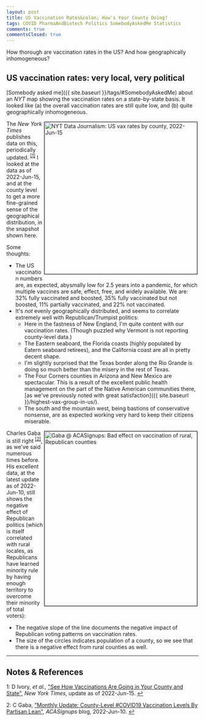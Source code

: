```yaml
---
layout: post
title: US Vaccination Rates&colon; How's Your County Doing?
tags: COVID PharmaAndBiotech Politics SomebodyAskedMe Statistics
comments: true
commentsClosed: true
---
```


How thorough are vaccination rates in the US?  And how geographically inhomogeneous?  


## US vaccination rates: very local, very political  

[Somebody asked me]({{ site.baseurl }}/tags/#SomebodyAskedMe) about an _NYT_ map showing
the vaccination rates on a state-by-state basis.  It looked like (a) the overall
vaccination rates are still quite low, and (b) quite geographically inhomogeneous.  

<a href="{{ site.baseurl }}/images/2022-06-15-county-vax-rates-nyt-1.jpg"><img src="{{ site.baseurl }}/images/2022-06-15-county-vax-rates-nyt-1-thumb.jpg" width="400" height="398" alt="NYT Data Journalism: US vax rates by county, 2022-Jun-15" title="NYT Data Journalism: US vax rates by county, 2022-Jun-15" style="float: right; margin: 3px 3px 3px 3px; border: 1px solid #000000;"></a>

The _New York Times_ publishes data on this, periodically updated. <sup id="fn1a">[[1]](#fn1)</sup>
I looked at the data as of 2022-Jun-15, and at the county level to get a more fine-grained
sense of the geographical distribution, in the snapshot shown here.  

Some thoughts:  
- The US vaccination numbers are, as expected, abysmally low for 2.5 years into a
  pandemic, for which multiple vaccines are safe, effect, free, and widely available.  We
  are: 32% fully vaccinated and boosted, 35% fully vaccinated but not boosted, 11%
  partially vaccinated, and 22% not vaccinated.  
- It's _not_ evenly geographically distributed, and seems to correlate extremely well with
  Republican/Trumpist politics:  
  - Here in the fastness of New England, I'm quite content with our vaccination rates.
    (Though puzzled why Vermont is not reporting county-level data.)  
  - The Eastern seaboard, the Florida coasts (highly populated by Eatern seaboard
    retirees), and the California coast are all in pretty decent shape.  
  - I'm slightly surprised that the Texas border along the Rio Grande is doing so much
    better than the misery in the rest of Texas.  
  - The Four Corners counties in Arizona and New Mexico are spectacular.  This is a result
    of the excellent public health management on the part of the Native American
    communities there,
    [as we've previously noted with great satisfaction]({{ site.baseurl }}/highest-vax-group-in-us/).  
  - The south and the mountain west, being bastions of conservative nonsense, are as
    expected working very hard to keep their citizens miserable.  

<a href="{{ site.baseurl }}/images/2022-06-15-county-vax-rates-gaba-1.jpg"><img src="{{ site.baseurl }}/images/2022-06-15-county-vax-rates-gaba-1-thumb.jpg" width="400" height="457" alt="Gaba @ ACASignups: Bad effect on vaccination of rural, Republican counties" title="Gaba @ ACASignups: Bad effect on vaccination of rural, Republican counties" style="float: right; margin: 3px 3px 3px 3px; border: 1px solid #000000;"></a>
Charles Gaba is still right <sup id="fn2a">[[2]](#fn2)</sup>, as we've said numerous times
before.  His excellent data, at the latest update as of 2022-Jun-10, still shows the
negative effect of Republican politics (which is itself correlated with rural locales, as
Republicans have learned minority rule by having enough territory to overcome their
minority of total voters):  
- The negative slope of the line documents the negative impact of Republican voting
  patterns on vaccination rates.  
- The size of the circles indicates population of a county, so we see that there is a
  negative effect from rural counties as well.  

---

## Notes &amp; References  

<!--
<sup id="fn1a">[[1]](#fn1)</sup>

<a id="fn1">1</a>: ***, ["***"](***), *** [↩](#fn1a)  

<a href="{{ site.baseurl }}/images/***">
  <img src="{{ site.baseurl }}/images/***" width="400" height="***" alt="***" title="***" style="float: right; margin: 3px 3px 3px 3px; border: 1px solid #000000;">
</a>

<iframe width="400" height="224" src="***" allow="accelerometer; encrypted-media; gyroscope; picture-in-picture" allowfullscreen style="float: right; margin: 3px 3px 3px 3px; border: 1px solid #000000;"></iframe>
-->

<a id="fn1">1</a>: D Ivory, _et al.,_ ["See How Vaccinations Are Going in Your County and State"](https://www.nytimes.com/interactive/2020/us/covid-19-vaccine-doses.html), _New York Times_, update as of 2022-Jun-15. [↩](#fn1a)  

<a id="fn2">2</a>: C Gaba, ["Monthly Update: County-Level #COVID19 Vaccination Levels By Partisan Lean"](https://acasignups.net/22/06/10/monthly-update-county-level-covid19-vaccination-levels-partisan-lean), _ACASignups_ blog, 2022-Jun-10.  [↩](#fn1a)  
